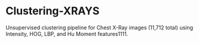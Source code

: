 # Clustering-XRAYS
Unsupervised clustering pipeline for Chest X-Ray images (11,712 total) using Intensity, HOG, LBP, and Hu Moment features1111.
